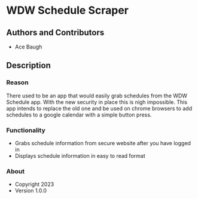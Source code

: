 # WDW Schedule Scraper
## Authors and Contributors
- Ace Baugh

## Description
### Reason
There used to be an app that would easily grab schedules from the WDW Schedule app. With the new security in place this is nigh impossible. This app intends to replace the old one and be used on chrome browsers to add schedules to a google calendar with a simple button press.

### Functionality
- Grabs schedule information from secure website after you have logged in
- Displays schedule information in easy to read format

### About
- Copyright 2023
- Version 1.0.0
